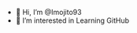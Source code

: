 - 👋 Hi, I’m @Imojito93
- 👀 I’m interested in Learning GitHub


<!---
Imojito93/Imojito93 is a ✨ special ✨ repository because its `README.md` (this file) appears on your GitHub profile.
You can click the Preview link to take a look at your changes.
--->
